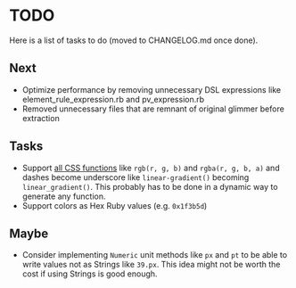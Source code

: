 # TODO

Here is a list of tasks to do (moved to CHANGELOG.md once done).

## Next

- Optimize performance by removing unnecessary DSL expressions like element_rule_expression.rb and pv_expression.rb
- Removed unnecessary files that are remnant of original glimmer before extraction

## Tasks

- Support [all CSS functions](https://developer.mozilla.org/en-US/docs/Web/CSS/CSS_Functions) like `rgb(r, g, b)` and `rgba(r, g, b, a)` and dashes become underscore like `linear-gradient()` becoming `linear_gradient()`. This probably has to be done in a dynamic way to generate any function.
- Support colors as Hex Ruby values (e.g. `0x1f3b5d`)

## Maybe

- Consider implementing `Numeric` unit methods like `px` and `pt` to be able to write values not as Strings like `39.px`. This idea might not be worth the cost if using Strings is good enough.
